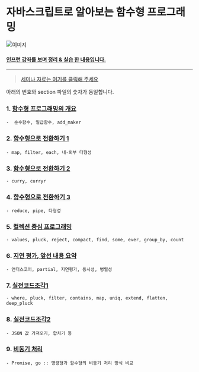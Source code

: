 # 자바스크립트로 알아보는 함수형 프로그래밍

![이미지](https://postfiles.pstatic.net/MjAxODA0MDJfMjMx/MDAxNTIyNjYwNDU0Nzc4.zYfFUekLjol9Wh0oFeR6LMVHkPNSNW48wyw0eTMPyXMg.eNvAJ522859HxAsJFfHzEKEKfG0UW5X67hrs_--bQdcg.JPEG.1ilsang/%EC%8A%AC%EB%9D%BC%EC%9D%B4%EB%93%9C01.jpeg?type=w966)

#### [인프런 강좌를 보며 정리 & 실습 한 내용입니다.](https://www.inflearn.com/course/%ED%95%A8%EC%88%98%ED%98%95-%ED%94%84%EB%A1%9C%EA%B7%B8%EB%9E%98%EB%B0%8D/)

<hr/>

> [세미나 자료는 여기를 클릭해 주세요](http://1ilsang.blog.me/221243281518)

아래의 번호와 section 파일의 숫자가 동일합니다.

### 1. [함수형 프로그래밍의 개요](http://1ilsang.blog.me/221229579578)
    -  순수함수, 일급함수, add_maker
### 2. [함수형으로 전환하기 1](http://1ilsang.blog.me/221232065315)
    - map, filter, each, 내-외부 다형성
### 3. [함수형으로 전환하기 2](http://1ilsang.blog.me/221232386541)
    - curry, curryr
### 4. [함수형으로 전환하기 3](http://1ilsang.blog.me/221234585834)
    - reduce, pipe, 다형성
### 5. [컬렉션 중심 프로그래밍](http://1ilsang.blog.me/221235371649)
    - values, pluck, reject, compact, find, some, ever, group_by, count
### 6. [지연 평가, 앞선 내용 요약](http://1ilsang.blog.me/221235663973)
    - 언더스코어, partial, 지연평가, 동시성, 병렬성
### 7. [실전코드조각1](http://1ilsang.blog.me/221237771328)
    - where, pluck, filter, contains, map, uniq, extend, flatten, deep_pluck  
### 8. [실전코드조각2](http://1ilsang.blog.me/221238107720)
    - JSON 값 가져오기, 합치기 등
### 9. [비동기 처리](http://1ilsang.blog.me/221238108709)
    - Promise, go :: 명령형과 함수형의 비동기 처리 방식 비교